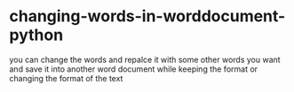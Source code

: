 # changing-words-in-worddocument-python
you can change the words and repalce it with some other words you want and save it into another word document while keeping the format or changing the format of the text
